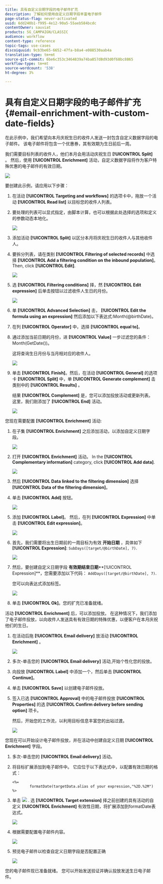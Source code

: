 ```yaml
---
title: 具有自定义日期字段的电子邮件扩充
description: 了解如何使用自定义日期字段丰富电子邮件
page-status-flag: never-activated
uuid: 6dd240b1-f995-4e12-90a5-55aeb584bcdc
contentOwner: sauviat
products: SG_CAMPAIGN/CLASSIC
audience: workflow
content-type: reference
topic-tags: use-cases
discoiquuid: 9cb3be65-6652-47fa-b8a4-e088530aab4a
translation-type: tm+mt
source-git-commit: 6be6c353c3464839a74ba857d8d93d0f68bc8865
workflow-type: tm+mt
source-wordcount: '538'
ht-degree: 3%

---
```



# 具有自定义日期字段的电子邮件扩充{#email-enrichment-with-custom-date-fields}

在此示例中，我们希望向本月庆祝生日的收件人发送一封包含自定义数据字段的电子邮件。 该电子邮件将包含一个优惠券，其有效期为生日前后一周。

我们需要目标列表的收件人，他们本月会用活动庆祝生日 **[!UICONTROL Split]** 。 然后，使用 **[!UICONTROL Enrichment]** 活动，自定义数据字段将作为客户特殊优惠的电子邮件的有效日期。

![](assets/uc_enrichment.png)

要创建此示例，请应用以下步骤：

1. 在活动 **[!UICONTROL Targeting and workflows]** 的选项卡中，拖放一个活动 **[!UICONTROL Read list]** 以目标您的收件人列表。
1. 要处理的列表可以显式指定，由脚本计算，也可以根据此处选择的选项和定义的参数动态本地化。

   ![](assets/uc_enrichment_1.png)

1. 添加活动 **[!UICONTROL Split]** 以区分本月将庆祝生日的收件人与其他收件人。
1. 要拆分列表，请在类别 **[!UICONTROL Filtering of selected records]** 中选择 **[!UICONTROL Add a filtering condition on the inbound population]**。 Then, click **[!UICONTROL Edit]**.

   ![](assets/uc_enrichment_2.png)

1. 选 **[!UICONTROL Filtering conditions]** 择，然 **[!UICONTROL Edit expression]** 后单击按钮以过滤收件人生日的月份。

   ![](assets/uc_enrichment_3.png)

1. 单 **[!UICONTROL Advanced Selection]** 击， **[!UICONTROL Edit the formula using an expression]** 然后添加以下表达式:Month(@birthDate)。
1. 在列 **[!UICONTROL Operator]** 中，选择 **[!UICONTROL equal to]**。
1. 通过添加当前日期的月份，进 **[!UICONTROL Value]** 一步过滤您的条件：Month(GetDate())。

   这将查询生日月份与当月相对应的收件人。

   ![](assets/uc_enrichment_4.png)

1. 单击 **[!UICONTROL Finish]**。然后，在活动 **[!UICONTROL General]** 的选项卡 **[!UICONTROL Split]** 中，单 **[!UICONTROL Generate complement]** 击类别中的 **[!UICONTROL Results]** 。

   结果 **[!UICONTROL Complement]** 是，您可以添加投放活动或更新列表。 这里，我们刚添加了 **[!UICONTROL End]** 活动。

   ![](assets/uc_enrichment_6.png)

您现在需要配置 **[!UICONTROL Enrichment]** 活动:

1. 在子集 **[!UICONTROL Enrichment]** 之后添加活动，以添加自定义日期字段。

   ![](assets/uc_enrichment_7.png)

1. 打开 **[!UICONTROL Enrichment]** 活动。 In the **[!UICONTROL Complementary information]** category, click **[!UICONTROL Add data]**.

   ![](assets/uc_enrichment_8.png)

1. 然后 **[!UICONTROL Data linked to the filtering dimension]** 选择 **[!UICONTROL Data of the filtering dimension]**。
1. 单击 **[!UICONTROL Add]** 按钮。

   ![](assets/uc_enrichment_9.png)

1. 添加 **[!UICONTROL Label]**。 然后，在列 **[!UICONTROL Expression]** 中单击 **[!UICONTROL Edit expression]**。

   ![](assets/uc_enrichment_10.png)

1. 首先，我们需要将出生日期前的一周目标为有效 **开始日期** ，具体如下 **[!UICONTROL Expression]**: `SubDays([target/@birthDate], 7)`.

   ![](assets/uc_enrichment_11.png)

1. 然后，要创建自定义日期字段 **有效期结束日期****[!UICONTROL Expression]**，您需要添加以下代码： `AddDays([target/@birthDate], 7)`.

   您可以向表达式添加标签。

   ![](assets/uc_enrichment_12.png)

1. 单击 **[!UICONTROL Ok]**。您的扩充已准备就绪。

活动 **[!UICONTROL Enrichment]** 后，可以添加投放。 在这种情况下，我们添加了电子邮件投放，以向收件人发送具有有效日期的特殊优惠，以便客户在本月庆祝他们的生日。

1. 在活动后拖 **[!UICONTROL Email delivery]** 放活动 **[!UICONTROL Enrichment]** 。

   ![](assets/uc_enrichment_15.png)

1. 多次-单击您的 **[!UICONTROL Email delivery]** 活动,开始个性化您的投放。
1. 向投放 **[!UICONTROL Label]** 中添加一个，然后单击 **[!UICONTROL Continue]**。
1. 单击 **[!UICONTROL Save]** 以创建电子邮件投放。
1. 签入已选 **[!UICONTROL Approval]** 中的电子邮件投放 **[!UICONTROL Properties]** 的选 **[!UICONTROL Confirm delivery before sending option]** 项卡。

   然后，开始您的工作流，以利用目标信息丰富您的出站过渡。

   ![](assets/uc_enrichment_18.png)

您现在可以开始设计电子邮件投放，并在活动中创建自定义日期 **[!UICONTROL Enrichment]** 字段。

1. 多次-单击您的 **[!UICONTROL Email delivery]** 活动。
1. 将目标扩展添加到电子邮件中。 它应位于以下表达式中，以配置有效日期的格式：

   ```
   <%=
           formatDate(targetData.alias of your expression,"%2D.%2M")  %>
   ```

1. 单击 ![](assets/uc_enrichment_16.png) . 选 **[!UICONTROL Target extension]** 择之前创建的具有活动的自定义 **[!UICONTROL Enrichment]** 有效性日期，将扩展添加到formatDate表达式。

   ![](assets/uc_enrichment_19.png)

1. 根据需要配置电子邮件内容。

   ![](assets/uc_enrichment_17.png)

1. 预览电子邮件以检查自定义日期字段是否配置正确

   ![](assets/uc_enrichment_20.png)

您的电子邮件现已准备就绪。 您可以开始发送验证并确认投放发送生日电子邮件。
